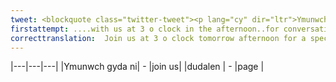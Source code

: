 ```yaml
---
tweet: <blockquote class="twitter-tweet"><p lang="cy" dir="ltr">Ymunwch gyda ni am 3 o&#39;r gloch prynhawn fory am sgwrs a set arbennig gyda Mared yn ein Gig CARTREF Gwaelod nesaf draw ar dudalen Facebook Gigs Cantre&#39;r Gwaelod ⭐️ <a href="https://t.co/jYvTrzct0j">pic.twitter.com/jYvTrzct0j</a></p>&mdash; gigscantrergwaelod (@gigsgcg) <a href="https://twitter.com/gigsgcg/status/1271781600481722370?ref_src=twsrc%5Etfw">June 13, 2020</a></blockquote> <script async src="https://platform.twitter.com/widgets.js" charset="utf-8"></script>
firstattempt: ....with us at 3 o clock in the afternoon..for conversation and a set...with Mared in our next Gwaelod Home Gig ... through our ....Facebook Gigs Cantre'r Gwaelod
correcttranslation:  Join us at 3 o clock tomorrow afternoon for a special conversation and set with Mared in our next Gwaelod Home Gig through our Facebook Gigs Cantre'r Gwaelod page
---
```

|---|---|---|
|Ymunwch  gyda ni|   -   |join us|
|dudalen |   -   |page |






